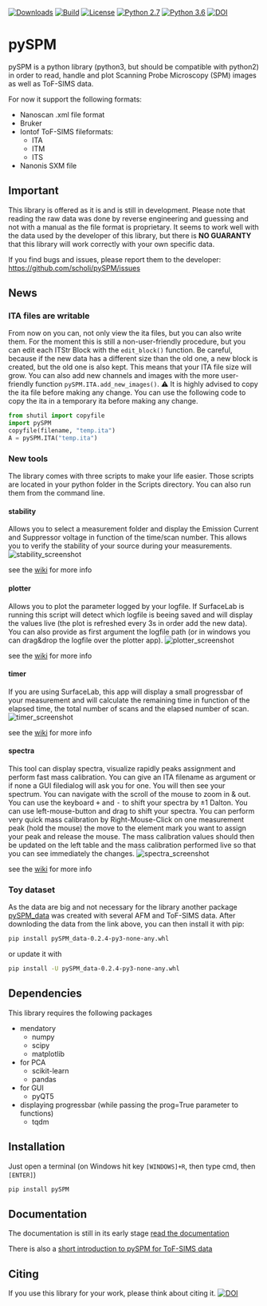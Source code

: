 [![Downloads](https://pepy.tech/badge/pyspm)](https://pepy.tech/project/pyspm)
[![Build](https://travis-ci.org/scholi/pySPM.svg?branch=master)](https://travis-ci.org/scholi/pySPM)
[![License](https://img.shields.io/badge/License-Apache%202.0-blue.svg)](https://opensource.org/licenses/Apache-2.0)
[![Python 2.7](https://img.shields.io/badge/python-2.7-yellow.svg)](https://www.python.org/downloads/release/python-2715/)
[![Python 3.6](https://img.shields.io/badge/python-3.4+-orange.svg)](https://www.python.org/download/releases/3.4.0/)
[![DOI](https://zenodo.org/badge/DOI/10.5281/zenodo.998575.svg)](https://doi.org/10.5281/zenodo.998575)

# pySPM
pySPM is a python library (python3, but should be compatible with python2) in order to read, handle and plot Scanning Probe Microscopy (SPM) images as well as ToF-SIMS data.

For now it support the following formats:
* Nanoscan .xml file format
* Bruker
* Iontof ToF-SIMS fileformats:
	* ITA
	* ITM
	* ITS
* Nanonis SXM file

## Important
This library is offered as it is and is still in development. Please note that reading the raw data was done by reverse engineering and guessing and not with a manual as the file format is proprietary. It seems to work well with the data used by the developer of this library, but there is **NO GUARANTY** that this library will work correctly with your own specific data.

If you find bugs and issues, please report them to the developer: https://github.com/scholi/pySPM/issues

## News
### ITA files are writable
From now on you can, not only view the ita files, but you can also write them. For the moment this is still a non-user-friendly procedure, but you can edit each ITStr Block with the ```edit_block()``` function. Be careful, because if the new data has a different size than the old one, a new block is created, but the old one is also kept. This means that your ITA file size will grow.
You can also add new channels and images with the more user-friendly function ```pySPM.ITA.add_new_images()```.
:warning: It is highly advised to copy the ita file before making any change. You can use the following code to copy the ita in a temporary ita before making any change.

```python
from shutil import copyfile
import pySPM
copyfile(filename, "temp.ita")
A = pySPM.ITA("temp.ita")
```

### New tools
The library comes with three scripts to make your life easier. Those scripts are located in your python folder in the Scripts directory. You can also run them from the command line.
#### stability
Allows you to select a measurement folder and display the Emission Current and Suppressor voltage in function of the time/scan number.
This allows you to verify the stability of your source during your measurements.
![stability_screenshot](../master/doc/images/Capture_stability.png)

see the [wiki](../../wiki/stability) for more info

#### plotter
Allows you to plot the parameter logged by your logfile. If SurfaceLab is running this script will detect which logfile is beeing saved and will display the values live (the plot is refreshed every 3s in order add the new data). You can also provide as first argument the logfile path (or in windows you can drag&drop the logfile over the plotter app).
![plotter_screenshot](../master/doc/images/Capture_plotter.png)

see the [wiki](../../wiki/plotter) for more info

#### timer
If you are using SurfaceLab, this app will display a small progressbar of your measurement and will calculate the remaining time in function of the elapsed time, the total number of scans and the elapsed number of scan.
![timer_screenshot](../master/doc/images/Capture_timer.png)

see the [wiki](../../wiki/timer) for more info

#### spectra
This tool can display spectra, visualize rapidly peaks assignment and perform fast mass calibration.
You can give an ITA filename as argument or if none a GUI filedialog will ask you for one. You will then see your spectrum.
You can navigate with the scroll of the mouse to zoom in & out. You can use the keyboard <kbd>+</kbd> and <kbd>-</kbd> to shift your spectra by ±1 Dalton. You can use left-mouse-button and drag to shift your spectra. You can perform very quick mass calibration by Right-Mouse-Click on one measurement peak (hold the mouse) the move to the element mark you want to assign your peak and release the mouse. The mass calibration values should then be updated on the left table and the mass calibration performed live so that you can see immediately the changes.
![spectra_screenshot](../master/doc/images/Capture_spectra.png)

see the [wiki](../../wiki/spectra) for more info

### Toy dataset
As the data are big and not necessary for the library another package [pySPM_data](https://drive.google.com/open?id=1j0qHW9gBkyfga15_8ycRoJ-kKv7Mx7ej) was created with several AFM and ToF-SIMS data.
After downloding the data from the link above, you can then install it with pip:

```bash
pip install pySPM_data-0.2.4-py3-none-any.whl
```

or update it with 

```bash
pip install -U pySPM_data-0.2.4-py3-none-any.whl
```

## Dependencies
This library requires the following packages
* mendatory
    * numpy
    * scipy
    * matplotlib
* for PCA
    * scikit-learn
    * pandas
* for GUI
    * pyQT5
* displaying progressbar (while passing the prog=True parameter to functions)
    * tqdm
    
## Installation
Just open a terminal (on Windows hit key `[WINDOWS]+R`, then type cmd, then
`[ENTER]`)
```bash
pip install pySPM
```

## Documentation
The documentation is still in its early stage
[read the documentation](https://nbviewer.jupyter.org/github/scholi/pySPM/blob/master/doc/pySPM%20Documentation.ipynb)

There is also a [short introduction to pySPM for ToF-SIMS data](https://nbviewer.jupyter.org/github/scholi/pySPM/blob/master/doc/Introduction%20to%20pySPM%20for%20ToF-SIMS%20data.ipynb)

## Citing
If you use this library for your work, please think about citing it.
[![DOI](https://zenodo.org/badge/DOI/10.5281/zenodo.998575.svg)](https://doi.org/10.5281/zenodo.998575)
